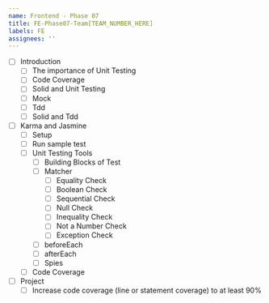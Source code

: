 ```yaml
---
name: Frontend - Phase 07
title: FE-Phase07-Team[TEAM_NUMBER_HERE]
labels: FE
assignees: ''
---
```


-   [ ] Introduction
    -   [ ] The importance of Unit Testing
    -   [ ] Code Coverage
    -   [ ] Solid and Unit Testing
    -   [ ] Mock
    -   [ ] Tdd
    -   [ ] Solid and Tdd
-   [ ] Karma and Jasmine
    -   [ ] Setup
    -   [ ] Run sample test
    -   [ ] Unit Testing Tools
        -   [ ] Building Blocks of Test
        -   [ ] Matcher
            -   [ ] Equality Check
            -   [ ] Boolean Check
            -   [ ] Sequential Check
            -   [ ] Null Check
            -   [ ] Inequality Check
            -   [ ] Not a Number Check
            -   [ ] Exception Check
        -   [ ] beforeEach
        -   [ ] afterEach
        -   [ ] Spies
    -   [ ] Code Coverage
-   [ ] Project
    -   [ ] Increase code coverage (line or statement coverage) to at least 90%
